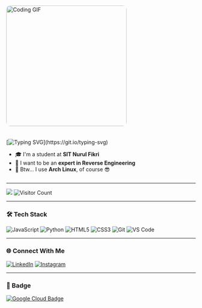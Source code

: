 <div style="display: flex; align-items: center; justify-content: space-between; gap: 20px; flex-wrap: wrap;">

  <!-- Left: GIF -->
  <img src="https://github.com/IllalRajinCoding/content/blob/main/anime-shupogaki.gif" width="320" alt="Coding GIF" style="border-radius: 10px;"/>

  <!-- Right: Intro Text -->
  <div style="flex: 1; min-width: 250px;">

  [![Typing SVG](https://readme-typing-svg.demolab.com/?lines=Hello+welcome!;I'm+Robbanie!;Cybersecurity+and+CTF+Enthusiast!)](https://git.io/typing-svg)

  - 🎓 I'm a student at **SIT Nurul Fikri**
  - 🧩 I want to be an **expert in Reverse Engineering**
  - 🐧 Btw... I use **Arch Linux**, of course 😎

  </div>

</div>

---

![](https://www.codewars.com/users/loxyxcode/badges/small)
![Visitor Count](https://komarev.com/ghpvc/?username=IllalRajinCoding)

---

### 🛠️ Tech Stack

![JavaScript](https://img.shields.io/badge/JavaScript-F7DF1E?style=for-the-badge&logo=javascript&logoColor=black)
![Python](https://img.shields.io/badge/Python-3776AB?style=for-the-badge&logo=python&logoColor=white)
![HTML5](https://img.shields.io/badge/HTML5-E34F26?style=for-the-badge&logo=html5&logoColor=white)
![CSS3](https://img.shields.io/badge/CSS3-1572B6?style=for-the-badge&logo=css3&logoColor=white)
![Git](https://img.shields.io/badge/Git-F05032?style=for-the-badge&logo=git&logoColor=white)
![VS Code](https://img.shields.io/badge/VS_Code-007ACC?style=for-the-badge&logo=visual-studio-code&logoColor=white)

---

### 🌐 Connect With Me

[![LinkedIn](https://img.shields.io/badge/LinkedIn-0077B5?style=for-the-badge&logo=linkedin&logoColor=white)](https://www.linkedin.com/in/robbanie-hillaly-kurniadien-1b285a334/)
[![Instagram](https://img.shields.io/badge/Instagram-E4405F?style=for-the-badge&logo=instagram&logoColor=white)](https://instagram.com/loxyland)

---

### 🏅 Badge

[![Google Cloud Badge](https://img.shields.io/badge/Google_Cloud-Badge-blue?style=for-the-badge&logo=googlecloud)](https://www.cloudskillsboost.google/public_profiles/9720c492-883d-4376-955e-2f111853cafd/badges/17706175)
